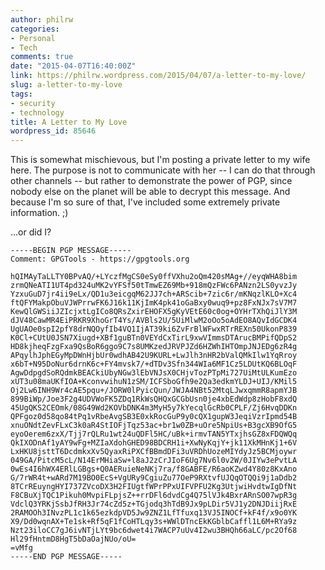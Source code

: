 ```yaml
---
author: philrw
categories:
- Personal
- Tech
comments: true
date: "2015-04-07T16:40:00Z"
link: https://philrw.wordpress.com/2015/04/07/a-letter-to-my-love/
slug: a-letter-to-my-love
tags:
- security
- technology
title: A Letter to My Love
wordpress_id: 85646
---
```


This is somewhat mischievous, but I'm posting a private letter to my wife here. The purpose is not to communicate with her -- I can do that through other channels -- but rather to demonstrate the power of PGP, since nobody else on the planet will be able to decrypt this message. And because I'm so sure of that, I've included some extremely private information. ;)

...or did I?<!--more-->

    
    -----BEGIN PGP MESSAGE-----
    Comment: GPGTools - https://gpgtools.org
    
    hQIMAyTaLLTY0BPvAQ/+LYczfMgCS0eSy0ffVXhu2oQm420sMAg+//eyqWHA8bim
    zrmQNeATI1UT4pd324uMK2vYFSf50tTmwEZ69Mb+918mQzFWc6PANzn2LS0yvzJy
    YzxuGuD7jr4ii9eLx/QD1u3eicgqM62JJ7ch+ARScib+7zic6r/mKNqzlKLO+Xc4
    ftQFYMakpObuVJWPrrwFK6J16k11KjImK4pk41oGaBxy0wuq9+pz8FxNJx7sV7M7
    KewQlGWSiiJZIcjxtLgICo8QRsZxirEHOFX5gKyVEtE60c0og+OYHrTXhQiJlY3M
    dJV48CawMR4EiPRKR9XhoGrT4Ys/AVBls2U/5UiMlwM2oOo5oAdEO8AQvIdGCDK4
    UgUAOe0spI2pfY8drNQOyfIb4VQ1IjAT39ki6ZvFrBlWFwxRTrREXn50UkonP839
    K0Cl+CUtU0JSN7Xiugd+XBf1guBTn0VEYdCxTirL9xwVImmsDTArucBMPifQDpS2
    HD8kjheqFzgFxa9QsBoR6ggo9C7s8UMKzedJRVPJZd6HZWhIHTOmpJNJEDg6zR4g
    APqylhJphEGyMpDWnHjbUr0wdhAB42U9KURL+LwJlh3nHR2bValQMkIlw1YqRroy
    x6bT+N95DoNur6drnK6c+FY4mvsk7/+dTDv3Sfn344WIa6MF1Cz5LDUtKQ6BLOqF
    AgwDdpgdSoRQdmkBEACkiUbyNGw3lEbVNJsX0CHjvTozPTpMi727UiMtULKumEzo
    xUT3u08maUKfIOA+KconvwihuN1zSM/ICFSboGfh9e2Qa3edkmYLDJ+UIJ/KMil5
    Oj2Lw6INH9Wr4cAE5pqu+/JORW0lPyicQun/JWJA4NBt52MtqLJwxqmmR8apmYJB
    899BiWp/Joe3F2g4UDVWoFK5ZDq1RkWsQHQxGCGbUsn0je4xbEdWdp8zHobF8xdQ
    45UgQKS2CEOmk/08G49Wd2KOVbDNK4m3MyH5y7kYecqlGcRb0CPLF/Zj6HvqDDKn
    QPFgoz0d58qo84tPq1vRbeAvgSB3E0xkRocGuP9y0cQX1gupW3JeqiVzrIpmd54B
    xnuONdtZevFLxC3k0aR4StIOFjTqz53ac+br1w0ZB+uOre5NpiUs+B3gcXB9OfG5
    eyoOerem6zxX/Tjj7rQLRu1wt24uQDFl5HC/uBk+irmvTAN5YTxjhsGZ8xFDQWQq
    QkIXODnAf1yAY9wFg+MZIaXdohGHED98BDCRH1i+XwNyKqjY+jk11XkMHnKj1+6V
    LxHKU8jsttT6DcdmkxXv5QyaxRiPXCfBBmdDFi3uVRDhUozeMIYdyJz5BCMjoywr
    049GA/PitcM5cL/N14ErMHiaSw+l8aJ2zCrJIoF6Ug7Nv6l0v2W/0JIYw3ePvtLA
    0wEs4I6hWX4ERlLGBgs+Q0AERuieNeNKj7ra/f8GABFE/R6aoKZwd4Y80z8KxAno
    G/7rWR4t+wARd7M19BO0EcS+VgURy9CgiuZu77OeP9RXtvfUJQqOTQQi9j1aDdb2
    8TCrREuyngHYI737ZVcoDX3H2FIUgtfWPrPPxUIFVPFU2Kg3UtjwiHvdtwIgDfNt
    F8CBuXjTQC1Pikuh0MvpiFLpjsZ++rrDFl6dvdCg4Q75lVJk4BxrARnSO07wpR3g
    VdclQ3YRKjSsbJfRH3Jr74cZd5z+TGjodq3hTdB9Jx9pLDir5VJ1y2DNJDiijRxE
    2RAMOOh3INvzPL1c1k65ezkdpVD5Jw9ZNZ1LfTfuxq13VJ5INOCf+kF4f/x9o0YK
    X9/Dd0wqnAX+Te1sk+Rf5qF1fCoHTLqy3s+WWlDTncEkKGblbCaffl1L6M+RYa9z
    Nzt23iloCC7gJ6ivNTjLYt9bc6dwet4i7WACP7uUv4I2wu3BHQh66aLC/pc2Of68
    Hl29fHntmD8HgT5bDaOajNUo/oU=
    =vMfg
    -----END PGP MESSAGE-----
    
